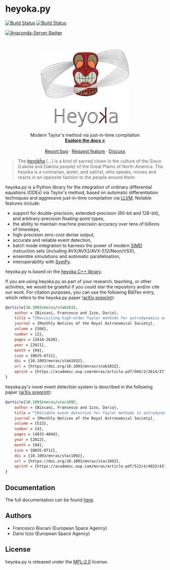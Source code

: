 heyoka.py
=========

[![Build Status](https://img.shields.io/circleci/project/github/bluescarni/heyoka.py/main.svg?style=for-the-badge)](https://circleci.com/gh/bluescarni/heyoka.py)
[![Build Status](https://img.shields.io/github/workflow/status/bluescarni/heyoka.py/GitHub%20CI?style=for-the-badge)](https://github.com/bluescarni/heyoka.py/actions?query=workflow%3A%22GitHub+CI%22)

[![Anaconda-Server Badge](https://img.shields.io/conda/vn/conda-forge/heyoka.py.svg?style=for-the-badge)](https://anaconda.org/conda-forge/heyoka.py)

<!-- PROJECT LOGO -->
<br />
<p align="center">
  <a href="https://github.com/bluescarni/heyoka.py">
    <img src="doc/images/white_logo.png" alt="Logo" width="280">
  </a>
  <p align="center">
    Modern Taylor's method via just-in-time compilation
    <br />
    <a href="https://bluescarni.github.io/heyoka.py/index.html"><strong>Explore the docs »</strong></a>
    <br />
    <br />
    <a href="https://github.com/bluescarni/heyoka.py/issues/new/choose">Report bug</a>
    ·
    <a href="https://github.com/bluescarni/heyoka.py/issues/new/choose">Request feature</a>
    ·
    <a href="https://github.com/bluescarni/heyoka.py/discussions">Discuss</a>
  </p>
</p>

> The [heyókȟa](https://en.wikipedia.org/wiki/Heyoka>) [...] is a kind of
> sacred clown in the culture of the Sioux (Lakota and Dakota people)
> of the Great Plains of North America. The heyoka is a contrarian, jester,
> and satirist, who speaks, moves and reacts in an opposite fashion to the
> people around them.

heyoka.py is a Python library for the integration of ordinary differential equations
(ODEs) via Taylor's method, based on automatic differentiation techniques and aggressive just-in-time
compilation via [LLVM](https://llvm.org/). Notable features include:

* support for double-precision, extended-precision (80-bit and 128-bit),
  and arbitrary-precision floating-point types,
* the ability to maintain machine precision accuracy over
  tens of billions of timesteps,
* high-precision zero-cost dense output,
* accurate and reliable event detection,
* batch mode integration to harness the power of modern
  [SIMD](https://en.wikipedia.org/wiki/SIMD) instruction sets
  (including AVX/AVX2/AVX-512/Neon/VSX),
* ensemble simulations and automatic parallelisation,
* interoperability with [SymPy](https://www.sympy.org/en/index.html).

heyoka.py is based on the [heyoka C++ library](https://github.com/bluescarni/heyoka).

If you are using heyoka.py as part of your research, teaching, or other activities, we would be grateful if you could star
the repository and/or cite our work. For citation purposes, you can use the following BibTex entry, which refers
to the heyoka.py paper ([arXiv preprint](https://arxiv.org/abs/2105.00800)):

```bibtex
@article{10.1093/mnras/stab1032,
    author = {Biscani, Francesco and Izzo, Dario},
    title = "{Revisiting high-order Taylor methods for astrodynamics and celestial mechanics}",
    journal = {Monthly Notices of the Royal Astronomical Society},
    volume = {504},
    number = {2},
    pages = {2614-2628},
    year = {2021},
    month = {04},
    issn = {0035-8711},
    doi = {10.1093/mnras/stab1032},
    url = {https://doi.org/10.1093/mnras/stab1032},
    eprint = {https://academic.oup.com/mnras/article-pdf/504/2/2614/37750349/stab1032.pdf}
}
```

heyoka.py's novel event detection system is described in the following paper ([arXiv preprint](https://arxiv.org/abs/2204.09948)):

```bibtex
@article{10.1093/mnras/stac1092,
    author = {Biscani, Francesco and Izzo, Dario},
    title = "{Reliable event detection for Taylor methods in astrodynamics}",
    journal = {Monthly Notices of the Royal Astronomical Society},
    volume = {513},
    number = {4},
    pages = {4833-4844},
    year = {2022},
    month = {04},
    issn = {0035-8711},
    doi = {10.1093/mnras/stac1092},
    url = {https://doi.org/10.1093/mnras/stac1092},
    eprint = {https://academic.oup.com/mnras/article-pdf/513/4/4833/43796551/stac1092.pdf}
}
```

Documentation
-------------

The full documentation can be found [here](https://bluescarni.github.io/heyoka.py/).

Authors
-------

* Francesco Biscani (European Space Agency)
* Dario Izzo (European Space Agency)

License
-------

heyoka.py is released under the [MPL-2.0](https://www.mozilla.org/en-US/MPL/2.0/FAQ/)
license.
